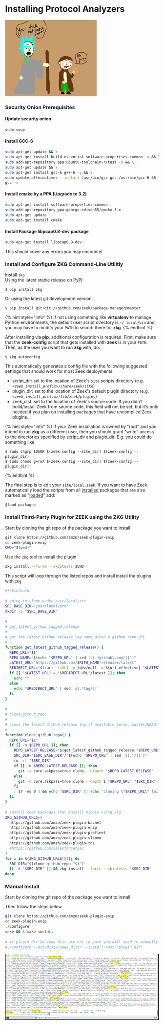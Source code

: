 # Installing Protocol Analyzers

![](../.gitbook/assets/parse.png)

### Security Onion Prerequisites  

#### Update security onion 

```bash
sudo soup
```

#### Install GCC-6

```bash
sudo apt-get update && \
sudo apt-get install build-essential software-properties-common -y && \
sudo add-apt-repository ppa:ubuntu-toolchain-r/test -y && \
sudo apt-get update && \
sudo apt-get install gcc-6 g++-6 -y && \
sudo update-alternatives --install /usr/bin/gcc gcc /usr/bin/gcc-6 60 --slave /usr/bin/g++ g++ /usr/bin/g++-6 && \
gcc -v
```

#### Install cmake by a PPA \(Upgrade to 3.2\)

```bash
sudo apt-get install software-properties-common
sudo add-apt-repository ppa:george-edison55/cmake-3.x
sudo apt-get update
sudo apt-get install cmake
```

#### Install Package libpcap0.8-dev package

```bash
sudo apt-get install libpcap0.8-dev
```

This should cover any errors you may encounter 

### Install and Configure ZKG Command-Line Utilitiy

Install `zkg`  
Using the latest stable release on [PyPI](https://pypi.python.org/pypi):

```text
$ pip install zkg
```

Or using the latest git development version:

```text
$ pip install git+git://github.com/zeek/package-manager@master
```

{% hint style="info" %}
If not using something like **virtualenv** to manage Python environments, the default user script directory is `~/.local/bin` and you may have to modify your `PATH` to search there for **zkg**.
{% endhint %}

After installing via **pip**, additional configuration is required. First, make sure that the **zeek-config** script that gets installed with **zeek** is in your `PATH`. Then, as the user you want to run **zkg** with, do:

```text
$ zkg autoconfig
```

This automatically generates a config file with the following suggested settings that should work for most Zeek deployments:

* script\_dir: set to the location of Zeek's `site` scripts directory \(e.g. _`<zeek_install_prefix>`_`/share/zeek/site`\)
* plugin\_dir: set to the location of Zeek's default plugin directory \(e.g. _`<zeek_install_prefix>`_`/lib/zeek/plugins`\)
* zeek\_dist: set to the location of Zeek's source code. If you didn't build/install Zeek from source code, this field will not be set, but it's only needed if you plan on installing packages that have uncompiled Zeek plugins.

{% hint style="info" %}
 If your Zeek installation is owned by "root" and you intend to run **zkg** as a different user, then you should grant "write" access to the directories specified by script\_dir and plugin\_dir. E.g. you could do something like:

```text
$ sudo chgrp $USER $(zeek-config --site_dir) $(zeek-config --plugin_dir)
$ sudo chmod g+rwX $(zeek-config --site_dir) $(zeek-config --plugin_dir)
```
{% endhint %}

 The final step is to edit your `site/local.zeek`. If you want to have Zeek automatically load the scripts from all [installed](https://docs.zeek.org/projects/package-manager/en/stable/zkg.html#install-command) packages that are also marked as "[loaded](https://docs.zeek.org/projects/package-manager/en/stable/zkg.html#load-command)" add:

```text
@load packages
```

### Install Third-Party Plugin for ZEEK using the ZKG Utility

Start by cloning the git repo of the package you want to install

```bash
git clone https://github.com/amzn/zeek-plugin-enip
cd zeek-plugin-enip
CWD="$(pwd)"
```

Use the `zkg` tool to install the plugin.

```bash
zkg install --force --skiptests $CWD
```

This script will loop through the listed repos and install  install the plugins with `zkg` 

```bash
#!/bin/bash

# going to clone under /usr/local/src
SRC_BASE_DIR="/usr/local/src"
mkdir -p "$SRC_BASE_DIR"

#
# get_latest_github_tagged_release
#
# get the latest GitHub release tag name given a github repo URL
#
function get_latest_github_tagged_release() {
  REPO_URL="$1"
  REPO_NAME="$(echo "$REPO_URL" | sed 's|.*github\.com/||')"
  LATEST_URL="https://github.com/$REPO_NAME/releases/latest"
  REDIRECT_URL="$(curl -fsSLI -o /dev/null -w %{url_effective} "$LATEST_URL" 2>/dev/null)"
  if [[ "$LATEST_URL" = "$REDIRECT_URL"/latest ]]; then
    echo ""
  else
    echo "$REDIRECT_URL" | sed 's|.*tag/||'
  fi
}

#
# clone_github_repo
#
# clone the latest GitHub release tag if available (else, master/HEAD) under $SRC_BASE_DIR
#
function clone_github_repo() {
  REPO_URL="$1"
  if [[ -n $REPO_URL ]]; then
    REPO_LATEST_RELEASE="$(get_latest_github_tagged_release "$REPO_URL")"
    SRC_DIR="$SRC_BASE_DIR"/"$(echo "$REPO_URL" | sed 's|.*/||')"
    rm -rf "$SRC_DIR"
    if [[ -n $REPO_LATEST_RELEASE ]]; then
      git -c core.askpass=true clone --branch "$REPO_LATEST_RELEASE" --depth 1 "$REPO_URL" "$SRC_DIR" >/dev/null 2>&1
    else
      git -c core.askpass=true clone --depth 1 "$REPO_URL" "$SRC_DIR" >/dev/null 2>&1
    fi
    [ $? -eq 0 ] && echo "$SRC_DIR" || echo "cloning \"$REPO_URL\" failed" >&2
  fi
}

# install Zeek packages that insatll nicely using zkg
ZKG_GITHUB_URLS=(
  https://github.com/amzn/zeek-plugin-bacnet
  https://github.com/amzn/zeek-plugin-enip
  https://github.com/amzn/zeek-plugin-profinet
  https://github.com/amzn/zeek-plugin-s7comm
  https://github.com/amzn/zeek-plugin-tds
  #https://github.com/salesforce/ja3
)
for i in ${ZKG_GITHUB_URLS[@]}; do
  SRC_DIR="$(clone_github_repo "$i")"
  [[ -d "$SRC_DIR" ]] && zkg install --force --skiptests "$SRC_DIR"
done
```

### Manual Install

Start by cloning the git repo of the package you want to install

Then follow the steps below

```bash
git clone https://github.com/amzn/zeek-plugin-enip
cd zeek-plugin-enip
./configure 
make && \ make install

# if plugin_dir && zeek_dist are not in path you will need to manually specify them
#./configure --bro-dist="zeek_dist" --install-root="plugin_dir"
```

![](../.gitbook/assets/image%20%2873%29.png)



